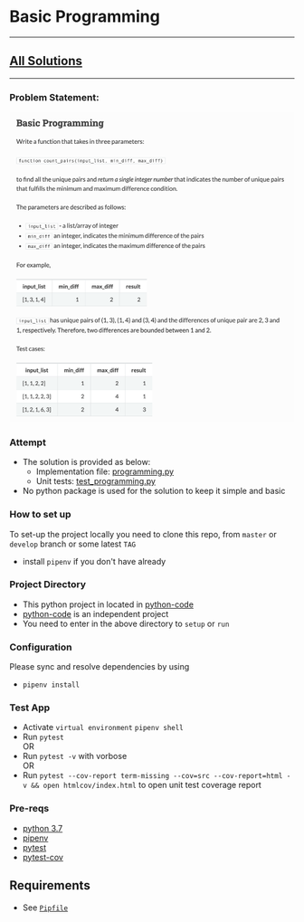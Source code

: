 # Basic Programming #

---
## [All Solutions](https://github.com/naeemark/assessment-pulsifi) ##
---

### Problem Statement:
![Problem](../screenshots/basic_programming.png)

### Attempt ###

 - The solution is provided as below:
    - Implementation file: [programming.py](../python-code/src/programming.py)
    - Unit tests: [test_programming.py](../python-code/src/test_programming.py)
  - No python package is used for the solution to keep it simple and basic


### How to set up ###
To set-up the project locally you need to clone this repo, from `master` or `develop` branch or some latest `TAG`
- install `pipenv` if you don't have already

### Project Directory ###
- This python project in located in [python-code](../python-code)
- [python-code](../python-code) is an independent project
- You need to enter in the above directory to `setup` or `run`

### Configuration ###

Please sync and resolve dependencies by using
- `pipenv install`


### Test App
- Activate `virtual environment` `pipenv shell`   
- Run `pytest`   
   OR
- Run `pytest -v` with vorbose   
   OR
- Run `pytest --cov-report term-missing --cov=src --cov-report=html -v && open htmlcov/index.html` to open unit test coverage report

### Pre-reqs

- [python 3.7](https://www.python.org/downloads/release/python-376/)
- [pipenv](https://pipenv-fork.readthedocs.io/en/latest/)
- [pytest](https://docs.pytest.org/en/latest/)
- [pytest-cov](https://pypi.org/project/pytest-cov/)

## Requirements ##

- See [`Pipfile`](../python-code/Pipfile)